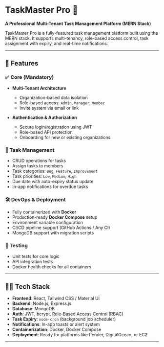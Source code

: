 # TaskMaster Pro 🧩  
**A Professional Multi-Tenant Task Management Platform (MERN Stack)**

TaskMaster Pro is a fully-featured task management platform built using the MERN stack. It supports multi-tenancy, role-based access control, task assignment with expiry, and real-time notifications.

---

## 🚀 Features

### ✅ Core (Mandatory)
- **Multi-Tenant Architecture**
  - Organization-based data isolation
  - Role-based access: `Admin`, `Manager`, `Member`
  - Invite system via email or link

- **Authentication & Authorization**
  - Secure login/registration using JWT
  - Role-based API protection
  - Onboarding for new or existing organizations

### 📝 Task Management
- CRUD operations for tasks
- Assign tasks to members
- Task categories: `Bug`, `Feature`, `Improvement`
- Task priorities: `Low`, `Medium`, `High`
- Due date with auto-expiry status update
- In-app notifications for overdue tasks

### 🛠️ DevOps & Deployment
- Fully containerized with **Docker**
- Production-ready **Docker Compose** setup
- Environment variable configuration
- CI/CD pipeline support (GitHub Actions / Any CI)
- MongoDB support with migration scripts

### 🔬 Testing
- Unit tests for core logic
- API integration tests
- Docker health checks for all containers

---

## 🧑‍💻 Tech Stack

- **Frontend**: React, Tailwind CSS / Material UI
- **Backend**: Node.js, Express.js
- **Database**: MongoDB
- **Auth**: JWT, bcrypt, Role-Based Access Control (RBAC)
- **Task Expiry**: `node-cron` (background job scheduler)
- **Notifications**: In-app toasts or alert system
- **Containerization**: Docker, Docker Compose
- **Deployment**: Ready for platforms like Render, DigitalOcean, or EC2

---